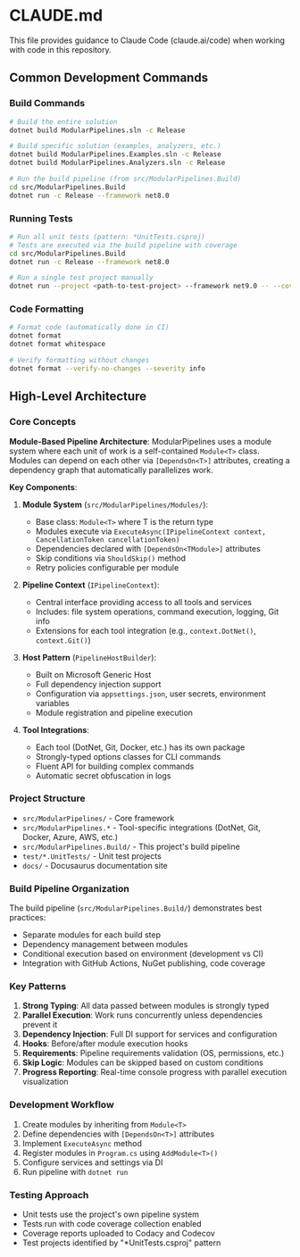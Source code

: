# CLAUDE.md

This file provides guidance to Claude Code (claude.ai/code) when working with code in this repository.

## Common Development Commands

### Build Commands
```bash
# Build the entire solution
dotnet build ModularPipelines.sln -c Release

# Build specific solution (examples, analyzers, etc.)
dotnet build ModularPipelines.Examples.sln -c Release
dotnet build ModularPipelines.Analyzers.sln -c Release

# Run the build pipeline (from src/ModularPipelines.Build)
cd src/ModularPipelines.Build
dotnet run -c Release --framework net8.0
```

### Running Tests
```bash
# Run all unit tests (pattern: *UnitTests.csproj)
# Tests are executed via the build pipeline with coverage
cd src/ModularPipelines.Build
dotnet run -c Release --framework net8.0

# Run a single test project manually
dotnet run --project <path-to-test-project> --framework net9.0 -- --coverage --coverage-output-format cobertura
```

### Code Formatting
```bash
# Format code (automatically done in CI)
dotnet format
dotnet format whitespace

# Verify formatting without changes
dotnet format --verify-no-changes --severity info
```

## High-Level Architecture

### Core Concepts

**Module-Based Pipeline Architecture**: ModularPipelines uses a module system where each unit of work is a self-contained `Module<T>` class. Modules can depend on each other via `[DependsOn<T>]` attributes, creating a dependency graph that automatically parallelizes work.

**Key Components**:

1. **Module System** (`src/ModularPipelines/Modules/`):
   - Base class: `Module<T>` where T is the return type
   - Modules execute via `ExecuteAsync(IPipelineContext context, CancellationToken cancellationToken)`
   - Dependencies declared with `[DependsOn<TModule>]` attributes
   - Skip conditions via `ShouldSkip()` method
   - Retry policies configurable per module

2. **Pipeline Context** (`IPipelineContext`):
   - Central interface providing access to all tools and services
   - Includes: file system operations, command execution, logging, Git info
   - Extensions for each tool integration (e.g., `context.DotNet()`, `context.Git()`)

3. **Host Pattern** (`PipelineHostBuilder`):
   - Built on Microsoft Generic Host
   - Full dependency injection support
   - Configuration via `appsettings.json`, user secrets, environment variables
   - Module registration and pipeline execution

4. **Tool Integrations**:
   - Each tool (DotNet, Git, Docker, etc.) has its own package
   - Strongly-typed options classes for CLI commands
   - Fluent API for building complex commands
   - Automatic secret obfuscation in logs

### Project Structure

- `src/ModularPipelines/` - Core framework
- `src/ModularPipelines.*` - Tool-specific integrations (DotNet, Git, Docker, Azure, AWS, etc.)
- `src/ModularPipelines.Build/` - This project's build pipeline
- `test/*.UnitTests/` - Unit test projects
- `docs/` - Docusaurus documentation site

### Build Pipeline Organization

The build pipeline (`src/ModularPipelines.Build/`) demonstrates best practices:
- Separate modules for each build step
- Dependency management between modules
- Conditional execution based on environment (development vs CI)
- Integration with GitHub Actions, NuGet publishing, code coverage

### Key Patterns

1. **Strong Typing**: All data passed between modules is strongly typed
2. **Parallel Execution**: Work runs concurrently unless dependencies prevent it
3. **Dependency Injection**: Full DI support for services and configuration
4. **Hooks**: Before/after module execution hooks
5. **Requirements**: Pipeline requirements validation (OS, permissions, etc.)
6. **Skip Logic**: Modules can be skipped based on custom conditions
7. **Progress Reporting**: Real-time console progress with parallel execution visualization

### Development Workflow

1. Create modules by inheriting from `Module<T>`
2. Define dependencies with `[DependsOn<T>]` attributes
3. Implement `ExecuteAsync` method
4. Register modules in `Program.cs` using `AddModule<T>()`
5. Configure services and settings via DI
6. Run pipeline with `dotnet run`

### Testing Approach

- Unit tests use the project's own pipeline system
- Tests run with code coverage collection enabled
- Coverage reports uploaded to Codacy and Codecov
- Test projects identified by "*UnitTests.csproj" pattern